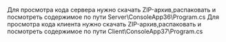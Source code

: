 Для просмотра кода сервера нужно скачать ZIP-архив,распаковать и посмотреть содержимое по пути Server\ConsoleApp36\Program.cs
Для просмотра кода клиента нужно скачать ZIP-архив,распаковать и посмотреть содержимое по пути Client\ConsoleApp37\Program.cs
